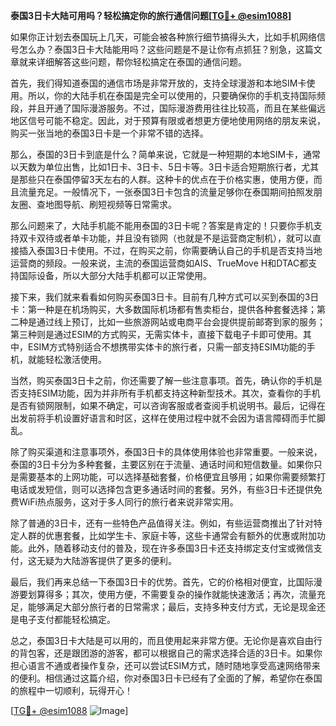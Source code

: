 **泰国3日卡大陆可用吗？轻松搞定你的旅行通信问题[[TG💪+ @esim1088](https://t.me/s/esim1088)]**

如果你正计划去泰国玩上几天，可能会被各种旅行细节搞得头大，比如手机网络信号怎么办？泰国3日卡大陆能用吗？这些问题是不是让你有点抓狂？别急，这篇文章就来详细解答这些问题，帮你轻松搞定在泰国的通信问题。

首先，我们得知道泰国的通信市场是非常开放的，支持全球漫游和本地SIM卡使用。所以，你的大陆手机在泰国是完全可以使用的，只要确保你的手机支持国际频段，并且开通了国际漫游服务。不过，国际漫游费用往往比较高，而且在某些偏远地区信号可能不稳定。因此，对于预算有限或者想更方便地使用网络的朋友来说，购买一张当地的泰国3日卡是一个非常不错的选择。

那么，泰国的3日卡到底是什么？简单来说，它就是一种短期的本地SIM卡，通常以天数为单位出售，比如1日卡、3日卡、5日卡等。3日卡适合短期旅行者，尤其是那些只在泰国停留3天左右的人群。这种卡的优点在于价格实惠，使用方便，而且流量充足。一般情况下，一张泰国3日卡包含的流量足够你在泰国期间拍照发朋友圈、查地图导航、刷短视频等日常需求。

那么问题来了，大陆手机能不能用泰国的3日卡呢？答案是肯定的！只要你手机支持双卡双待或者单卡功能，并且没有锁网（也就是不是运营商定制机），就可以直接插入泰国3日卡使用。不过，在购买之前，你需要确认自己的手机是否支持当地运营商的频段。一般来说，主流的泰国运营商如AIS、TrueMove H和DTAC都支持国际设备，所以大部分大陆手机都可以正常使用。

接下来，我们就来看看如何购买泰国3日卡。目前有几种方式可以买到泰国的3日卡：第一种是在机场购买，大多数国际机场都有售卖柜台，提供各种套餐选择；第二种是通过线上预订，比如一些旅游网站或电商平台会提供提前邮寄到家的服务；第三种则是通过ESIM的方式购买，无需实体卡，直接下载电子卡即可使用。其中，ESIM方式特别适合不想携带实体卡的旅行者，只需一部支持ESIM功能的手机，就能轻松激活使用。

当然，购买泰国3日卡之前，你还需要了解一些注意事项。首先，确认你的手机是否支持ESIM功能，因为并非所有手机都支持这种新型技术。其次，查看你的手机是否有锁网限制，如果不确定，可以咨询客服或者查阅手机说明书。最后，记得在出发前将手机设置好语言和时区，这样在使用过程中就不会因为语言障碍而手忙脚乱。

除了购买渠道和注意事项外，泰国3日卡的具体使用体验也非常重要。一般来说，泰国的3日卡分为多种套餐，主要区别在于流量、通话时间和短信数量。如果你只是需要基本的上网功能，可以选择基础套餐，价格便宜且够用；如果你需要频繁打电话或发短信，则可以选择包含更多通话时间的套餐。另外，有些3日卡还提供免费WiFi热点服务，这对于多人同行的旅行者来说非常实用。

除了普通的3日卡，还有一些特色产品值得关注。例如，有些运营商推出了针对特定人群的优惠套餐，比如学生卡、家庭卡等，这些卡通常会有额外的优惠或附加功能。此外，随着移动支付的普及，现在许多泰国3日卡还支持绑定支付宝或微信支付，这无疑为大陆游客提供了更多的便利。

最后，我们再来总结一下泰国3日卡的优势。首先，它的价格相对便宜，比国际漫游要划算得多；其次，使用方便，不需要复杂的操作就能快速激活；再次，流量充足，能够满足大部分旅行者的日常需求；最后，支持多种支付方式，无论是现金还是电子支付都能轻松搞定。

总之，泰国3日卡大陆是可以用的，而且使用起来非常方便。无论你是喜欢自由行的背包客，还是跟团游的游客，都可以根据自己的需求选择合适的3日卡。如果你担心语言不通或者操作复杂，还可以尝试ESIM方式，随时随地享受高速网络带来的便利。相信通过这篇介绍，你对泰国3日卡已经有了全面的了解，希望你在泰国的旅程中一切顺利，玩得开心！

[[TG💪+ @esim1088](https://t.me/s/esim1088) ![Image](https://i.postimg.cc/4NQfJmqS/Snipaste-2025-05-13-00-14-12.png)]
